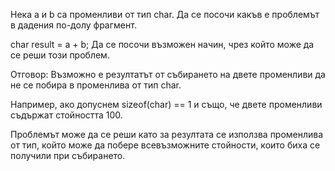 Нека a и b са променливи от тип char. Да се посочи какъв е проблемът в дадения по-долу фрагмент.

char result = a + b;
Да се посочи възможен начин, чрез който може да се реши този проблем.

Отговор:
Възможно е резултатът от събирането на двете променливи да не се побира в променлива от тип char.

Например, ако допуснем sizeof(char) == 1 и също, че двете променливи съдържат стойността 100.

Проблемът може да се реши като за резултата се използва променлива от тип, който може да побере всевъзможните стойности, които биха се
получили при събирането.